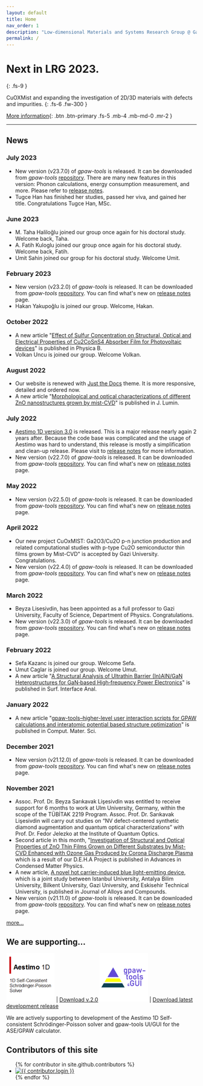 ```yaml
---
layout: default
title: Home
nav_order: 1
description: "Low-dimensional Materials and Systems Research Group @ Gazi Univ."
permalink: /
---
```


# Next in LRG 2023.
{: .fs-9 }

CuOXMist and expanding the investigation of 2D/3D materials with defects and impurities.
{: .fs-6 .fw-300 }

[More information](docs/research/next-in-lrg){: .btn .btn-primary .fs-5 .mb-4 .mb-md-0 .mr-2 }

---

## News

### July 2023

* New version (v23.7.0) of *gpaw-tools* is released. It can be downloaded from *gpaw-tools* [repository](https://github.com/lrgresearch/gpaw-tools). There are many new features in this version: Phonon calculations, energy consumption measurement, and more. Please refer to [release notes](https://www.lrgresearch.org/gpaw-tools/development/releasenotes/#version-2370).
* Tugce Han has finished her studies, passed her viva, and gained her title. Congratulations Tugce Han, MSc.

### June 2023

* M. Taha Haliloğlu joined our group once again for his doctoral study. Welcome back, Taha.
* A. Fatih Kuloglu joined our group once again for his doctoral study. Welcome back, Fatih.
* Umit Sahin joined our group for his doctoral study. Welcome Umit.

### February 2023

* New version (v23.2.0) of *gpaw-tools* is released. It can be downloaded from *gpaw-tools* [repository](https://github.com/lrgresearch/gpaw-tools). You can find what's new on [release notes](https://www.lrgresearch.org/gpaw-tools/development/releasenotes/#version-2320) page.
* Hakan Yakupoğlu is joined our group. Welcome, Hakan.

### October 2022

* A new article "[Effect of Sulfur Concentration on Structural, Optical and Electrical Properties of Cu2CoSnS4 Absorber Film for Photovoltaic devices](https://doi.org/10.1016/j.physb.2022.414424)" is published in Physica B.
* Volkan Uncu is joined our group. Welcome Volkan.

### August 2022

* Our website is renewed with [Just the Docs](https://github.com/just-the-docs/just-the-docs) theme. It is more responsive, detailed and ordered now.
* A new article "[Morphological and optical characterizations of different ZnO nanostructures grown by mist-CVD](https://doi.org/10.1016/j.jlumin.2022.119158)" is published in J. Lumin.

### July 2022

* [Aestimo 1D version 3.0](https://www.aestimosolver.org/) is released. This is a major release nearly again 2 years after. Because the code base was complicated and the usage of Aestimo was hard to understand, this release is mostly a simplification and clean-up release. Please visit to [release notes](https://www.aestimosolver.org/releasenotes.html#v300-july-13-2022) for more information.
* New version (v22.7.0) of *gpaw-tools* is released. It can be downloaded from *gpaw-tools* [repository](https://github.com/lrgresearch/gpaw-tools). You can find what's new on [release notes](https://www.lrgresearch.org/gpaw-tools/development/releasenotes/#version-2270) page.

### May 2022
* New version (v22.5.0) of *gpaw-tools* is released. It can be downloaded from *gpaw-tools* [repository](https://github.com/lrgresearch/gpaw-tools). You can find what's new on [release notes](https://www.lrgresearch.org/gpaw-tools/development/releasenotes/#version-2250) page.

### April 2022

* Our new project CuOxMIST: Ga2O3/Cu2O p-n junction production and related computational studies with p-type Cu2O semiconductor thin films grown by Mist-CVD" is accepted by Gazi University. Congratulations.
* New version (v22.4.0) of *gpaw-tools* is released. It can be downloaded from *gpaw-tools* [repository](https://github.com/lrgresearch/gpaw-tools). You can find what's new on [release notes](https://www.lrgresearch.org/gpaw-tools/development/releasenotes/#version-2240) page.

### March 2022

* Beyza Lisesivdin, has been appointed as a full professor to Gazi University, Faculty of Science, Department of Physics. Congratulations.
* New version (v22.3.0) of *gpaw-tools* is released. It can be downloaded from *gpaw-tools* [repository](https://github.com/lrgresearch/gpaw-tools). You can find what's new on [release notes](https://www.lrgresearch.org/gpaw-tools/development/releasenotes/#version-2230) page.

### February 2022

* Sefa Kazanc is joined our group. Welcome Sefa.
* Umut Caglar is joined our group. Welcome Umut.
* A new article "[A Structural Analysis of Ultrathin Barrier (In)AlN/GaN Heterostructures for GaN‐based High‐frequency Power Electronics](https://doi.org/10.1002/sia.7067)" is published in Surf. Interface Anal.

### January 2022

* A new article "[gpaw-tools–higher-level user interaction scripts for GPAW calculations and interatomic potential based structure optimization](https://doi.org/10.1016/j.commatsci.2022.111201)" is published in Comput. Mater. Sci.

### December 2021

* New version (v21.12.0) of *gpaw-tools* is released. It can be downloaded from *gpaw-tools* [repository](https://github.com/lrgresearch/gpaw-tools). You can find what's new on [release notes](https://www.lrgresearch.org/gpaw-tools/development/releasenotes/#version-21120) page.

### November 2021

* Assoc. Prof. Dr. Beyza Sarıkavak Lişesivdin was entitled to receive support for 6 months to work at Ulm University, Germany, within the scope of the TÜBİTAK 2219 Program. Assoc. Prof. Dr. Sarıkavak Lişesivdin will carry out studies on “NV defect-centered synthetic diamond augmentation and quantum optical characterizations” with Prof. Dr. Fedor Jelezko at the Institute of Quantum Optics.
* Second article in this month, "[Investigation of Structural and Optical Properties of ZnO Thin Films Grown on Different Substrates by Mist-CVD Enhanced with Ozone Gas Produced by Corona Discharge Plasma](https://doi.org/10.1155/2021/1130829) which is a result of our D.E.H.A Project is published in  Advances in Condensed Matter Physics.
* A new article, [A novel hot carrier-induced blue light-emitting device](https://doi.org/10.1016/j.jallcom.2021.160511), which is a  joint study between  Istanbul University, Antalya Bilim University, Bilkent University, Gazi University, and Eskisehir Technical University, is published in Journal of Alloys and Compounds.
* New version (v21.11.0) of *gpaw-tools* is released. It can be downloaded from *gpaw-tools* [repository](https://github.com/lrgresearch/gpaw-tools). You can find what's new on [release notes](https://www.lrgresearch.org/gpaw-tools/development/releasenotes/#version-21110) page.
 
[more...](newsarchive.md)

## We are supporting...

[![Image](assets/images/aestimosmall.gif)](http://www.aestimosolver.org/) | [Download v.2.0](https://github.com/aestimosolver/aestimo/releases/download/v2.0/aestimo-v.2.0-master.zip)
[![Image](assets/images/gpaw-tools.png)](https://www.lrgresearch.org/gpaw-tools/) | [Download latest development release](https://github.com/lrgresearch/gpaw-tools/archive/refs/heads/main.zip)

We are actively supporting to development of the Aestimo 1D Self-consistent Schrödinger-Poisson solver and gpaw-tools UI/GUI for the ASE/GPAW calculator.


## Contributors of this site

<ul class="list-style-none">
{% for contributor in site.github.contributors %}
  <li class="d-inline-block mr-1">
     <a href="{{ contributor.html_url }}"><img src="{{ contributor.avatar_url }}" width="32" height="32" alt="{{ contributor.login }}"/></a>
  </li>
{% endfor %}
</ul>
